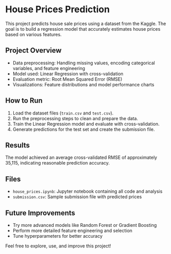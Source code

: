 # House Prices Prediction

This project predicts house sale prices using a dataset from the Kaggle. The goal is to build a regression model that accurately estimates house prices based on various features.

## Project Overview

- Data preprocessing: Handling missing values, encoding categorical variables, and feature engineering  
- Model used: Linear Regression with cross-validation  
- Evaluation metric: Root Mean Squared Error (RMSE)  
- Visualizations: Feature distributions and model performance charts  

## How to Run

1. Load the dataset files (`train.csv` and `test.csv`).  
2. Run the preprocessing steps to clean and prepare the data.  
3. Train the Linear Regression model and evaluate with cross-validation.  
4. Generate predictions for the test set and create the submission file.  

## Results

The model achieved an average cross-validated RMSE of approximately 35,115, indicating reasonable prediction accuracy.

## Files

- `house_prices.ipynb`: Jupyter notebook containing all code and analysis  
- `submission.csv`: Sample submission file with predicted prices  

## Future Improvements

- Try more advanced models like Random Forest or Gradient Boosting  
- Perform more detailed feature engineering and selection  
- Tune hyperparameters for better accuracy  

Feel free to explore, use, and improve this project!
